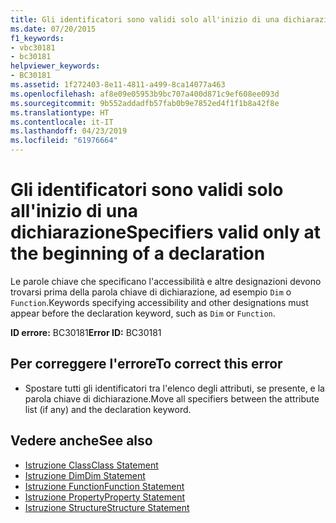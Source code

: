 ```yaml
---
title: Gli identificatori sono validi solo all'inizio di una dichiarazione
ms.date: 07/20/2015
f1_keywords:
- vbc30181
- bc30181
helpviewer_keywords:
- BC30181
ms.assetid: 1f272403-8e11-4811-a499-8ca14077a463
ms.openlocfilehash: af8e09e05953b9bc707a400d871c9ef608ee093d
ms.sourcegitcommit: 9b552addadfb57fab0b9e7852ed4f1f1b8a42f8e
ms.translationtype: HT
ms.contentlocale: it-IT
ms.lasthandoff: 04/23/2019
ms.locfileid: "61976664"
---
```

# <a name="specifiers-valid-only-at-the-beginning-of-a-declaration"></a><span data-ttu-id="da3f4-102">Gli identificatori sono validi solo all'inizio di una dichiarazione</span><span class="sxs-lookup"><span data-stu-id="da3f4-102">Specifiers valid only at the beginning of a declaration</span></span>
<span data-ttu-id="da3f4-103">Le parole chiave che specificano l'accessibilità e altre designazioni devono trovarsi prima della parola chiave di dichiarazione, ad esempio `Dim` o `Function`.</span><span class="sxs-lookup"><span data-stu-id="da3f4-103">Keywords specifying accessibility and other designations must appear before the declaration keyword, such as `Dim` or `Function`.</span></span>  
  
 <span data-ttu-id="da3f4-104">**ID errore:** BC30181</span><span class="sxs-lookup"><span data-stu-id="da3f4-104">**Error ID:** BC30181</span></span>  
  
## <a name="to-correct-this-error"></a><span data-ttu-id="da3f4-105">Per correggere l'errore</span><span class="sxs-lookup"><span data-stu-id="da3f4-105">To correct this error</span></span>  
  
- <span data-ttu-id="da3f4-106">Spostare tutti gli identificatori tra l'elenco degli attributi, se presente, e la parola chiave di dichiarazione.</span><span class="sxs-lookup"><span data-stu-id="da3f4-106">Move all specifiers between the attribute list (if any) and the declaration keyword.</span></span>  
  
## <a name="see-also"></a><span data-ttu-id="da3f4-107">Vedere anche</span><span class="sxs-lookup"><span data-stu-id="da3f4-107">See also</span></span>

- [<span data-ttu-id="da3f4-108">Istruzione Class</span><span class="sxs-lookup"><span data-stu-id="da3f4-108">Class Statement</span></span>](../../visual-basic/language-reference/statements/class-statement.md)
- [<span data-ttu-id="da3f4-109">Istruzione Dim</span><span class="sxs-lookup"><span data-stu-id="da3f4-109">Dim Statement</span></span>](../../visual-basic/language-reference/statements/dim-statement.md)
- [<span data-ttu-id="da3f4-110">Istruzione Function</span><span class="sxs-lookup"><span data-stu-id="da3f4-110">Function Statement</span></span>](../../visual-basic/language-reference/statements/function-statement.md)
- [<span data-ttu-id="da3f4-111">Istruzione Property</span><span class="sxs-lookup"><span data-stu-id="da3f4-111">Property Statement</span></span>](../../visual-basic/language-reference/statements/property-statement.md)
- [<span data-ttu-id="da3f4-112">Istruzione Structure</span><span class="sxs-lookup"><span data-stu-id="da3f4-112">Structure Statement</span></span>](../../visual-basic/language-reference/statements/structure-statement.md)
